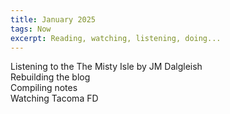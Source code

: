 ```yaml
---
title: January 2025
tags: Now
excerpt: Reading, watching, listening, doing...
---
```


Listening to the The Misty Isle by JM Dalgleish   
Rebuilding the blog    
Compiling notes   
Watching Tacoma FD   